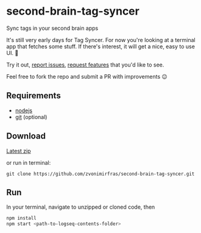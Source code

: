# second-brain-tag-syncer
Sync tags in your second brain apps

It's still very early days for Tag Syncer. For now you're looking at a terminal app that fetches some stuff. If there's interest, it will get a nice, easy to use UI. 🙂

Try it out, [report issues](https://github.com/zvonimirfras/second-brain-tag-syncer/issues), [request features](https://github.com/zvonimirfras/second-brain-tag-syncer/issues) that you'd like to see.

Feel free to fork the repo and submit a PR with improvements 😉

## Requirements

- [nodejs](https://nodejs.org/en/download/)
- [git](https://git-scm.com/downloads) (optional)

## Download

[Latest zip](https://github.com/zvonimirfras/second-brain-tag-syncer/archive/refs/heads/main.zip)

or run in terminal:

`git clone https://github.com/zvonimirfras/second-brain-tag-syncer.git`

## Run

In your terminal, navigate to unzipped or cloned code, then

```bash
npm install
npm start <path-to-logseq-contents-folder>
```
